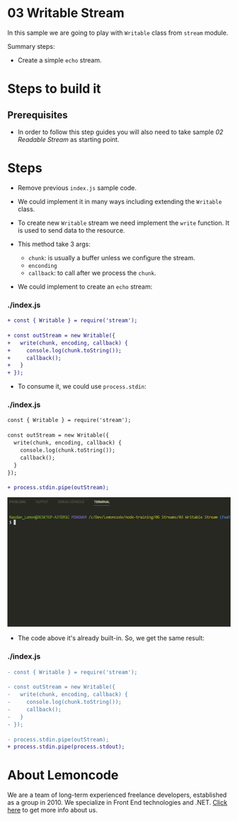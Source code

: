 # 03 Writable Stream

In this sample we are going to play with `Writable` class from `stream` module.

Summary steps:

- Create a simple `echo` stream.

# Steps to build it

## Prerequisites

- In order to follow this step guides you will also need to take sample _02 Readable Stream_ as starting point.

# Steps

- Remove previous `index.js` sample code.

- We could implement it in many ways including extending the `Writable` class.

- To create new `Writable` stream we need implement the `write` function. It is used to send data to the resource.

- This method take 3 args:

    - `chunk`: is usually a buffer unless we configure the stream.
    - `enconding`
    - `callback`: to call after we process the `chunk`.

- We could implement to create an `echo` stream:

### ./index.js

```diff
+ const { Writable } = require('stream');

+ const outStream = new Writable({
+   write(chunk, encoding, callback) {
+     console.log(chunk.toString());
+     callback();
+   }
+ });

```

- To consume it, we could use `process.stdin`:

### ./index.js

```diff
const { Writable } = require('stream');

const outStream = new Writable({
  write(chunk, encoding, callback) {
    console.log(chunk.toString());
    callback();
  }
});

+ process.stdin.pipe(outStream);

```

![run app](../../99%20Resources/06%20Streams/03%20Writable%20Stream/run%20app.gif)

- The code above it's already built-in. So, we get the same result:

### ./index.js

```diff
- const { Writable } = require('stream');

- const outStream = new Writable({
-   write(chunk, encoding, callback) {
-     console.log(chunk.toString());
-     callback();
-   }
- });

- process.stdin.pipe(outStream);
+ process.stdin.pipe(process.stdout);
```

# About Lemoncode

We are a team of long-term experienced freelance developers, established as a group in 2010.
We specialize in Front End technologies and .NET. [Click here](http://lemoncode.net/services/en/#en-home) to get more info about us.
